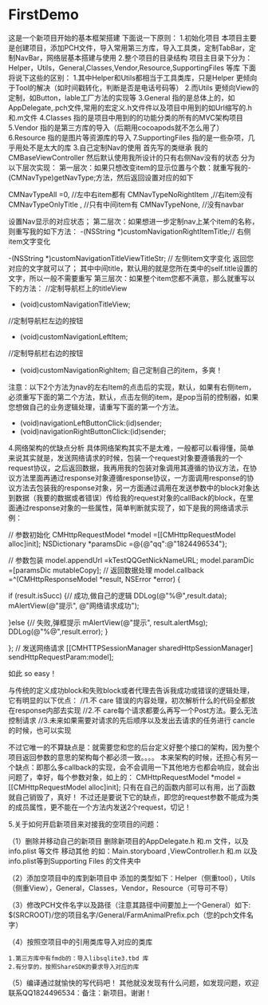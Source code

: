# FirstDemo
这是一个新项目开始的基本框架搭建
下面说一下原则：
1.初始化项目
    本项目主要是创建项目，添加PCH文件，导入常用第三方库，导入工具类，定制TabBar，定制NavBar，网络层基本搭建与使用
2.整个项目的目录结构
    项目主目录下分为：Helper，Utils，General,Classes,Vendor,Resource,SupportingFiles 等库
    下面将说下这些的区别：
    1.其中Helper和Utils都相当于工具类库，只是Helper 更倾向于Tool的解决（如时间戳转化，判断是否是电话号码等）
    2.而Utils 更倾向View的定制，如Button，lable工厂方法的实现等
    3.General 指的是总体上的，如AppDelegate,.pch文件,常用的宏定义.h文件件以及项目中用到的如Url缩写的.h和.m文件
    4.Classes 指的是项目中用到的的功能分类的所有的MVC架构项目
    5.Vendor 指的是第三方库的导入（后期用cocoapods就不怎么用了）
    6.Resource 指的是图片等资源库的导入
    7.SupportingFiles  指的是一些杂项，几乎用处不是太大的库
3.自己定制Nav的使用
首先写的类继承 我的 CMBaseViewController 然后默认使用我所设计的只有右侧Nav没有的状态
分为以下层次实现：
第一层次：如果只想改变item的显示位置与个数：就重写我的-(CMNavType)getNavType;方法，然后返回设置对应的如下

CMNavTypeAll =0,      //左中右item都有
CMNavTypeNoRightItem ,//右item没有
CMNavTypeOnlyTitle ,  //只有中间item有
CMNavTypeNone,        //没有navbar

设置Nav显示的对应状态；
第二层次：如果想进一步定制nav上某个item的名称，则重写我的如下方法：
-(NSString *)customNavigationRightItemTitle;// 右侧item文字变化

-(NSString *)customNavigationTitleViewTitleStr; // 左侧item文字变化
返回您对应的文字就可以了；
其中中间title，默认用的就是您所在类中的self.title设置的文字，所以一般不需要重写
第三层次：如果整个item您都不满意，那么就重写以下的方法：
//定制导航栏上的titleView
- (void)customNavigationTitleView;

//定制导航栏左边的按钮
- (void)customNavigationLeftItem;

//定制导航栏右边的按钮
- (void)customNavigationRighItem;
自己定制自己的item，多爽！

注意：以下2个方法为nav的左右Item的点击后的实现，默认，如果有右侧item，必须重写下面的第二个方法，默认，点击左侧的item，是pop当前的控制器，如果您想做自己的业务逻辑处理，请重写下面的第一个方法。
- (void)navigationLeftButtonClick:(id)sender;
- (void)navigationRightButtonClick:(id)sender;

4.网络架构的优缺点分析
具体网络架构其实不是太难，一般都可以看得懂，简单来说其实就是，发送网络请求的时候，包装一个request对象要遵循我的一个request协议，之后返回数据，我再用我的包装对象调用其遵循的协议方法，在协议方法里面再通过response对象遵循response协议，一方面调用response的协议方法去包装我的response对象，另一方面通过调用在发送参数中的block对象达到数据（我要的数据或者错误）传给我的request对象的callBack的block，在里面通过response对象的一些属性，简单判断就实现了，如下是我的网络请求示例：

// 参数初始化
CMHttpRequestModel *model =[[CMHttpRequestModel alloc]init];
NSDictionary *paramsDic =@{@"qq":@"1824496534"};

// 参数包装
model.appendUrl =kTestQQGetNickNameURL;
model.paramDic =[paramsDic mutableCopy];
// 返回数据处理
model.callback =^(CMHttpResponseModel *result, NSError *error) {

if (result.isSucc) {// 成功,做自己的逻辑
DDLog(@"%@",result.data);
mAlertView(@"提示", @"网络请求成功");

}else {// 失败,弹框提示
mAlertView(@"提示", result.alertMsg);
DDLog(@"%@",result.error);
}

};
// 发送网络请求
[[CMHTTPSessionManager sharedHttpSessionManager] sendHttpRequestParam:model];

如此  so easy！

与传统的定义成功block和失败block或者代理去告诉我成功或错误的逻辑处理，它有明显的以下优点：
//1.不 care 错误的内容处理，初次解析什么的代码全都放在response内部去实现
//2.不 care每个请求都要么再写一个Post方法。要么无法控制请求
//3.未来如果需要对请求的先后顺序以及发出去请求的任务进行 cancle的时候，也可以实现

不过它唯一的不算缺点是：就需要您和您的后台定义好整个接口的架构，因为整个项目返回参数的意思的架构每个都必须一致。。。。
本来架构的时候，还担心有另一个缺点：即那么多callback的实现，会不会调用一下其他地方也都会响应，就会出问题了，幸好，每个参数对象，如上的：
CMHttpRequestModel *model =[[CMHttpRequestModel alloc]init];
只有在自己的函数内部可以有用，出了函数就自己销毁了，真好！
不过还是要说下它的缺点，即您的request参数不能成为类的成员属性，更不能在一个方法内发送2个request，切记！

5.关于如何开启新项目来对接我的空项目的问题：

（1）删除并移动自己的新项目
删除新项目的AppDelegate.h 和.m 文件，以及info.plist 等文件
移动其他 的如：Main.storyboard ,ViewController.h 和.m 以及info.plist等到Supporting Files 的文件夹中

（2）添加空项目中的库到新项目中
添加的类型如下：Helper（侧重tool），Utils（侧重View），General，Classes，Vendor，Resource（可导可不导）

（3）修改PCH文件名字以及路径（注意其路径中间要加上一个General）如下:
$(SRCROOT)/您的项目名字/General/FarmAnimalPrefix.pch（您的pch文件名字）

（4）按照空项目中的引用类库导入对应的类库

    1.第三方库中有fmdb的：导入libsqlite3.tbd 库
    2.有分享的，按照ShareSDK的要求导入对应的库

（5）编译通过就愉快的写代码吧！
其他就没发现有什么问题，如发现问题，欢迎联系QQ1824496534：备注：新项目。谢谢！


